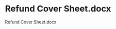 # Refund Cover Sheet.docx

[Refund Cover Sheet.docx](Refund%20Cover%20Sheet%20docx%2047a3eb5b50c743e589b9bd1582d897e8/Refund_Cover_Sheet.docx)